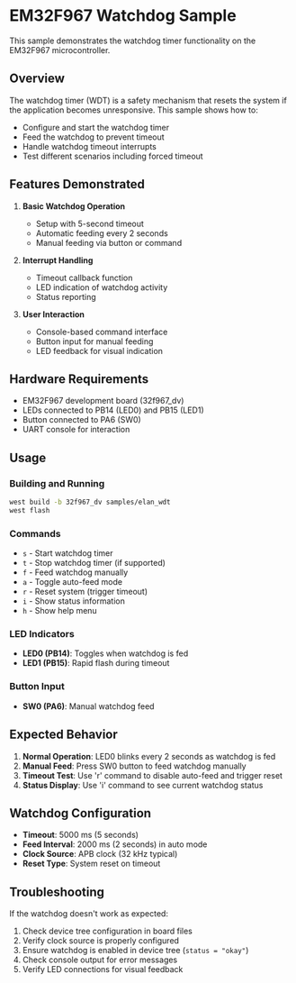 # EM32F967 Watchdog Sample

This sample demonstrates the watchdog timer functionality on the EM32F967 microcontroller.

## Overview

The watchdog timer (WDT) is a safety mechanism that resets the system if the application becomes unresponsive. This sample shows how to:

- Configure and start the watchdog timer
- Feed the watchdog to prevent timeout
- Handle watchdog timeout interrupts
- Test different scenarios including forced timeout

## Features Demonstrated

1. **Basic Watchdog Operation**
   - Setup with 5-second timeout
   - Automatic feeding every 2 seconds
   - Manual feeding via button or command

2. **Interrupt Handling**
   - Timeout callback function
   - LED indication of watchdog activity
   - Status reporting

3. **User Interaction**
   - Console-based command interface
   - Button input for manual feeding
   - LED feedback for visual indication

## Hardware Requirements

- EM32F967 development board (32f967_dv)
- LEDs connected to PB14 (LED0) and PB15 (LED1)
- Button connected to PA6 (SW0)
- UART console for interaction

## Usage

### Building and Running

```bash
west build -b 32f967_dv samples/elan_wdt
west flash
```

### Commands

- `s` - Start watchdog timer
- `t` - Stop watchdog timer (if supported)
- `f` - Feed watchdog manually
- `a` - Toggle auto-feed mode
- `r` - Reset system (trigger timeout)
- `i` - Show status information
- `h` - Show help menu

### LED Indicators

- **LED0 (PB14)**: Toggles when watchdog is fed
- **LED1 (PB15)**: Rapid flash during timeout

### Button Input

- **SW0 (PA6)**: Manual watchdog feed

## Expected Behavior

1. **Normal Operation**: LED0 blinks every 2 seconds as watchdog is fed
2. **Manual Feed**: Press SW0 button to feed watchdog manually
3. **Timeout Test**: Use 'r' command to disable auto-feed and trigger reset
4. **Status Display**: Use 'i' command to see current watchdog status

## Watchdog Configuration

- **Timeout**: 5000 ms (5 seconds)
- **Feed Interval**: 2000 ms (2 seconds) in auto mode
- **Clock Source**: APB clock (32 kHz typical)
- **Reset Type**: System reset on timeout

## Troubleshooting

If the watchdog doesn't work as expected:

1. Check device tree configuration in board files
2. Verify clock source is properly configured
3. Ensure watchdog is enabled in device tree (`status = "okay"`)
4. Check console output for error messages
5. Verify LED connections for visual feedback
